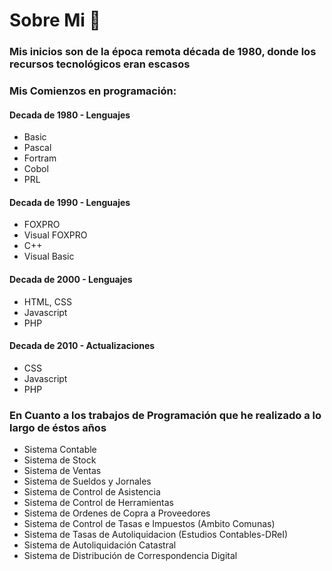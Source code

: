 <!--
**SergioOtta67/SergioOtta67** is a ✨ _special_ ✨ repository because its `README.md` (this file) appears on your GitHub profile.

Here are some ideas to get you started:

- 🔭 I’m currently working on ...
- 🌱 I’m currently learning ...
- 👯 I’m looking to collaborate on ...
- 🤔 I’m looking for help with ...
- 💬 Ask me about ...
- 📫 How to reach me: ...
- 😄 Pronouns: ...
- ⚡ Fun fact: ...
-->
# Sobre Mi  👋
### Mis inicios son de la época remota década de 1980, donde los recursos tecnológicos eran escasos 
### Mis Comienzos en programación:
####  Decada de 1980 - Lenguajes
* Basic
* Pascal
* Fortram
* Cobol
* PRL
#### Decada de 1990 - Lenguajes
* FOXPRO
* Visual FOXPRO
* C++
* Visual Basic
#### Decada de 2000 - Lenguajes
* HTML, CSS
* Javascript
* PHP
#### Decada de 2010 - Actualizaciones
* CSS
* Javascript
* PHP

### En Cuanto a los trabajos de Programación que he realizado a lo largo de éstos años
* Sistema Contable
* Sistema de Stock
* Sistema de Ventas
* Sistema de Sueldos y Jornales
* Sistema de Control de Asistencia
* Sistema de Control de Herramientas
* Sistema de Ordenes de Copra a Proveedores
* Sistema de Control de Tasas e Impuestos (Ambito Comunas)
* Sistema de Tasas de Autoliquidacion (Estudios Contables-DReI)
* Sistema de Autoliquidación Catastral
* Sistema de Distribución de Correspondencia Digital
